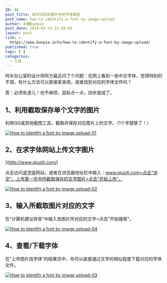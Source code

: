 ```yaml
---
ID: 86
post_title: 如何识别出图片中的字体类型
post_name: how-to-identify-a-font-by-image-upload
author: 半撇banpie
post_date: 2014-01-14 21:18:03
layout: post
link: >
  https://www.banpie.info/how-to-identify-a-font-by-image-upload/
published: true
tags: [ ]
categories:
  - 工具
---
```

阿半办公室的设计师阿方最近问了个问题：在网上看到一些中文字体，觉得特别的不错，有什么方法可以直接拿来用，或者找到对应的字体文件吗？

答：必须有道儿！也不麻烦，鼠标点一点，四步就成了。

## 1、利用截取保存单个文字的图片

利用QQ或其他截图工具，截取并保存对应图片上的文字。（1个字就够了！）

[![How to identify a font  by image upload-01][1]][1]

## 2、在求字体网站上传文字图片

](http://www.qiuziti.com/)

点击访问[求字体][2]网站，或者在浏览器地址栏中输入：www.qiuziti.com>点击“浏览”，上传第一步中所截取保存的文字图片>点击“开始上传”。

[![How to identify a font  by image upload-02][3]][3]

## 3、输入所截取图片对应的文字

在“计算机建议拼音”中输入改图片所对应的文字>点击“开始搜索”。

[![How to identify a font  by image upload-04][4]][4]

## 4、查看/下载字体

在“上传图片找字体”的结果页中，你可以直接通过文字的相似程度下载对应的字体文件。

[![How to identify a font  by image upload-03][5]][5]

 [1]: http://www.banpie.info/wp-content/uploads/2018/11/How-to-identify-a-font-by-image-upload-01.jpg
 [2]: www.qiuziti.com
 [3]: http://7arnhx.com1.z0.glb.clouddn.com/wp-content/uploads/2014/01/How-to-identify-a-font-by-image-upload-02.jpg
 [4]: http://7arnhx.com1.z0.glb.clouddn.com/wp-content/uploads/2014/01/How-to-identify-a-font-by-image-upload-04.png
 [5]: http://7arnhx.com1.z0.glb.clouddn.com/wp-content/uploads/2014/01/How-to-identify-a-font-by-image-upload-03.png
<!--stackedit_data:
eyJoaXN0b3J5IjpbNjQyMzY4NjFdfQ==
-->